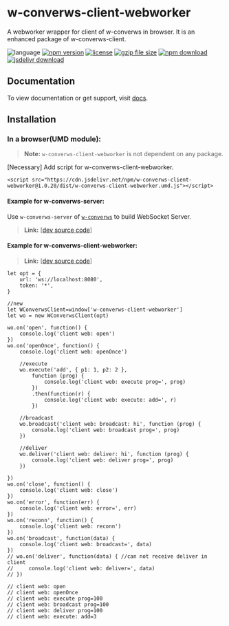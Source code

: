 # w-converws-client-webworker
A webworker wrapper for client of w-converws in browser. It is an enhanced package of w-converws-client.

![language](https://img.shields.io/badge/language-JavaScript-orange.svg) 
[![npm version](http://img.shields.io/npm/v/w-converws-client-webworker.svg?style=flat)](https://npmjs.org/package/w-converws-client-webworker) 
[![license](https://img.shields.io/npm/l/w-converws-client-webworker.svg?style=flat)](https://npmjs.org/package/w-converws-client-webworker) 
[![gzip file size](http://img.badgesize.io/yuda-lyu/w-converws-client-webworker/master/dist/w-converws-client-webworker-server.umd.js.svg?compression=gzip)](https://github.com/yuda-lyu/w-converws-client-webworker)
[![npm download](https://img.shields.io/npm/dt/w-converws-client-webworker.svg)](https://npmjs.org/package/w-converws-client-webworker) 
[![jsdelivr download](https://img.shields.io/jsdelivr/npm/hm/w-converws-client-webworker.svg)](https://www.jsdelivr.com/package/npm/w-converws-client-webworker)

## Documentation
To view documentation or get support, visit [docs](https://yuda-lyu.github.io/w-converws-client-webworker/WConverwsClientWebworker.html).

## Installation

### In a browser(UMD module):
> **Note:** `w-converws-client-webworker` is not dependent on any package.

[Necessary] Add script for w-converws-client-webworker.
```alias
<script src="https://cdn.jsdelivr.net/npm/w-converws-client-webworker@1.0.20/dist/w-converws-client-webworker.umd.js"></script>
```

#### Example for w-converws-server:
Use `w-converws-server` of [`w-converws`](https://github.com/yuda-lyu/w-converws) to build WebSocket Server.
> **Link:** [[dev source code](https://github.com/yuda-lyu/w-converws-client-webworker/blob/master/srv.mjs)]

#### Example for w-converws-client-webworker:
> **Link:** [[dev source code](https://github.com/yuda-lyu/w-converws-client-webworker/blob/master/web.html)]

```alias
let opt = {
    url: 'ws://localhost:8080',
    token: '*',
}

//new
let WConverwsClient=window['w-converws-client-webworker']
let wo = new WConverwsClient(opt)

wo.on('open', function() {
    console.log('client web: open')
})
wo.on('openOnce', function() {
    console.log('client web: openOnce')

    //execute
    wo.execute('add', { p1: 1, p2: 2 },
        function (prog) {
            console.log('client web: execute prog=', prog)
        })
        .then(function(r) {
            console.log('client web: execute: add=', r)
        })

    //broadcast
    wo.broadcast('client web: broadcast: hi', function (prog) {
        console.log('client web: broadcast prog=', prog)
    })

    //deliver
    wo.deliver('client web: deliver: hi', function (prog) {
        console.log('client web: deliver prog=', prog)
    })

})
wo.on('close', function() {
    console.log('client web: close')
})
wo.on('error', function(err) {
    console.log('client web: error=', err)
})
wo.on('reconn', function() {
    console.log('client web: reconn')
})
wo.on('broadcast', function(data) {
    console.log('client web: broadcast=', data)
})
// wo.on('deliver', function(data) { //can not receive deliver in client
//     console.log('client web: deliver=', data)
// })

// client web: open
// client web: openOnce
// client web: execute prog=100
// client web: broadcast prog=100
// client web: deliver prog=100
// client web: execute: add=3
```